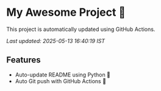 # My Awesome Project 🚀

This project is automatically updated using GitHub Actions.

_Last updated: 2025-05-13 16:40:19 IST_

## Features
- Auto-update README using Python 🐍
- Auto Git push with GitHub Actions 🤖
